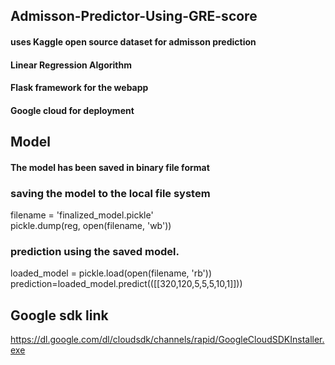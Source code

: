## Admisson-Predictor-Using-GRE-score
#### uses Kaggle open source dataset for admisson prediction
#### Linear Regression Algorithm
#### Flask framework for the webapp
#### Google cloud for deployment

## Model
#### The model has been saved in binary file format
### saving the model to the local file system
filename = 'finalized_model.pickle'<br>
pickle.dump(reg, open(filename, 'wb'))<br>

### prediction using the saved model.
loaded_model = pickle.load(open(filename, 'rb'))<br>
prediction=loaded_model.predict(([[320,120,5,5,5,10,1]]))<br>

## Google sdk link
https://dl.google.com/dl/cloudsdk/channels/rapid/GoogleCloudSDKInstaller.exe


